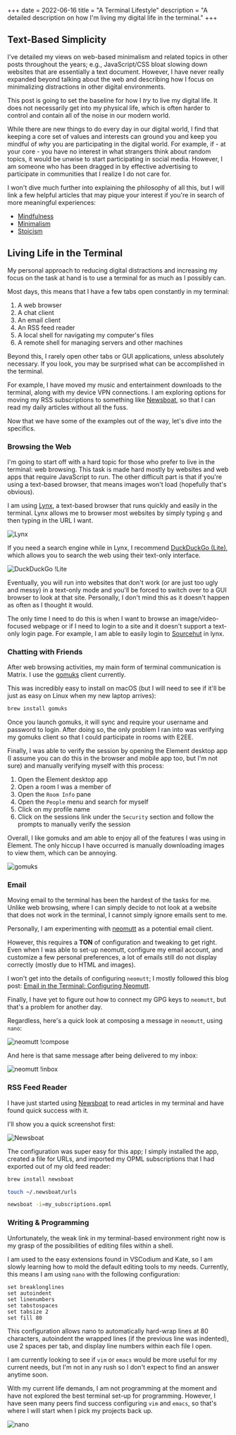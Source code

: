 +++
date = 2022-06-16
title = "A Terminal Lifestyle"
description = "A detailed description on how I'm living my digital life in the terminal."
+++

## Text-Based Simplicity

I've detailed my views on web-based minimalism and related topics in other 
posts throughout the years; e.g., JavaScript/CSS bloat slowing down websites 
that are essentially a text document. However, I have never really expanded 
beyond talking about the web and describing how I focus on minimalizing 
distractions in other digital environments.

This post is going to set the baseline for how I *try* to live my digital life. 
It does not necessarily get into my physical life, which is often harder to 
control and contain all of the noise in our modern world.

While there are new things to do every day in our digital world, I find that 
keeping a core set of values and interests can ground you and keep you mindful 
of *why* you are participating in the digital world. For example, if - at your 
core - you have no interest in what strangers think about random topics, it 
would be unwise to start participating in social media. However, I am someone 
who has been dragged in by effective advertising to participate in communities 
that I realize I do not care for.

I won't dive much further into explaining the philosophy of all this, but I will 
link a few helpful articles that may pique your interest if you're in search of 
more meaningful experiences:

- [Mindfulness](https://en.wikipedia.org/wiki/Mindfulness)
- [Minimalism](https://en.wikipedia.org/wiki/Minimalism)
- [Stoicism](https://en.wikipedia.org/wiki/Stoicism)

## Living Life in the Terminal 

My personal approach to reducing digital distractions and increasing my focus on 
the task at hand is to use a terminal for as much as I possibly can.

Most days, this means that I have a few tabs open constantly in my terminal:

1. A web browser
2. A chat client
3. An email client
4. An RSS feed reader
5. A local shell for navigating my computer's files
6. A remote shell for managing servers and other machines

Beyond this, I rarely open other tabs or GUI applications, unless absolutely 
necessary. If you look, you may be surprised what can be accomplished in the 
terminal.

For example, I have moved my music and entertainment downloads to the 
terminal, along with my device VPN connections. I am exploring options for 
moving my RSS subscriptions to something like [Newsboat](https://newsboat.org/), 
so that I can read my daily articles without all the fuss.

Now that we have some of the examples out of the way, let's dive into the 
specifics.

### Browsing the Web

I'm going to start off with a hard topic for those who prefer to live in the 
terminal: web browsing. This task is made hard mostly by websites and web apps 
that require JavaScript to run. The other difficult part is that if you're using 
a text-based browser, that means images won't load (hopefully that's obvious).

I am using [Lynx](https://lynx.invisible-island.net), a text-based browser that 
runs quickly and easily in the terminal. Lynx allows me to browser most websites 
by simply typing `g` and then typing in the URL I want.

![Lynx](https://img.cleberg.io/blog/20220616-terminal-lifestyle/lynx.png)

If you need a search engine while in Lynx, I recommend [DuckDuckGo 
(Lite)](https://lite.duckduckgo.com/lite/), which allows you to search the web 
using their text-only interface.

![DuckDuckGo 
!Lite](https://img.cleberg.io/blog/20220616-terminal-lifestyle/ddg.png)

Eventually, you will run into websites that don't work (or are just too ugly 
and messy) in a text-only mode and you'll be forced to switch over to a GUI 
browser to look at that site. Personally, I don't mind this as it doesn't happen 
as often as I thought it would.

The only time I need to do this is when I want to browse an image/video-focused 
webpage or if I need to login to a site and it doesn't support a text-only login 
page. For example, I am able to easily login to [Sourcehut](https://sr.ht) in 
lynx.

### Chatting with Friends

After web browsing activities, my main form of terminal communication is Matrix. 
I use the [gomuks](https://docs.mau.fi/gomuks/) client currently.

This was incredibly easy to install on macOS (but I will need to see if it'll 
be just as easy on Linux when my new laptop arrives):

```bash
brew install gomuks
```

Once you launch gomuks, it will sync and require your username and password to 
login. After doing so, the only problem I ran into was verifying my gomuks 
client so that I could participate in rooms with E2EE.

Finally, I was able to verify the session by opening the Element desktop app (I 
assume you can do this in the browser and mobile app too, but I'm not sure) and 
manually verifying myself with this process:

1. Open the Element desktop app
2. Open a room I was a member of
3. Open the `Room Info` pane
4. Open the `People` menu and search for myself
5. Click on my profile name
6. Click on the sessions link under the `Security` section and follow the 
prompts to manually verify the session

Overall, I like gomuks and am able to enjoy all of the features I was using in 
Element. The only hiccup I have occurred is manually downloading images to view 
them, which can be annoying.

![gomuks](https://img.cleberg.io/blog/20220616-terminal-lifestyle/gomuks.png)

### Email

Moving email to the terminal has been the hardest of the tasks for me. Unlike 
web browsing, where I can simply decide to not look at a website that does not 
work in the terminal, I cannot simply ignore emails sent to me.

Personally, I am experimenting with [neomutt](https://neomutt.org/) as a 
potential email client.

However, this requires a **TON** of configuration and tweaking to get right. 
Even when I was able to set-up neomutt, configure my email account, and 
customize a few personal preferences, a lot of emails still do not display 
correctly (mostly due to HTML and images).

I won't get into the details of configuring `neomutt`; I mostly followed this 
blog post: [Email in the Terminal: Configuring 
Neomutt](https://gideonwolfe.com/posts/workflow/neomutt/intro/).

Finally, I have yet to figure out how to connect my GPG keys to `neomutt`, but 
that's a problem for another day.

Regardless, here's a quick look at composing a message in `neomutt`, using 
`nano`:

![neomutt 
!compose](https://img.cleberg.io/blog/20220616-terminal-lifestyle/neomutt_compose.png)

And here is that same message after being delivered to my inbox:

![neomutt 
!inbox](https://img.cleberg.io/blog/20220616-terminal-lifestyle/neomutt_inbox.png)

### RSS Feed Reader

I have just started using [Newsboat](https://newsboat.org/) to read articles in 
my terminal and have found quick success with it.

I'll show you a quick screenshot first:

![Newsboat](https://img.cleberg.io/blog/20220616-terminal-lifestyle/newsboat.png)

The configuration was super easy for this app; I simply installed the app, 
created a file for URLs, and imported my OPML subscriptions that I had exported 
out of my old feed reader:

```bash
brew install newsboat
```

```bash
touch ~/.newsboat/urls
```

```bash
newsboat -i=my_subscriptions.opml
```

### Writing & Programming

Unfortunately, the weak link in my terminal-based environment right now is my 
grasp of the possibilities of editing files within a shell.

I am used to the easy extensions found in VSCodium and Kate, so I am slowly 
learning how to mold the default editing tools to my needs. Currently, this 
means I am using `nano` with the following configuration:

```config
set breaklonglines
set autoindent
set linenumbers
set tabstospaces
set tabsize 2
set fill 80
```

This configuration allows nano to automatically hard-wrap lines at 80 
characters, autoindent the wrapped lines (if the previous line was indented), 
use 2 spaces per tab, and display line numbers within each file I open.

I am currently looking to see if `vim` or `emacs` would be more useful for my 
current needs, but I'm not in any rush so I don't expect to find an answer 
anytime soon.

With my current life demands, I am not programming at the moment and have not 
explored the best terminal set-up for programming. However, I have seen many 
peers find success configuring `vim` and `emacs`, so that's where I will start 
when I pick my projects back up.

![nano](https://img.cleberg.io/blog/20220616-terminal-lifestyle/nano.png)
